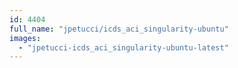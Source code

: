 ```yaml
---
id: 4404
full_name: "jpetucci/icds_aci_singularity-ubuntu"
images: 
  - "jpetucci-icds_aci_singularity-ubuntu-latest"
---
```

